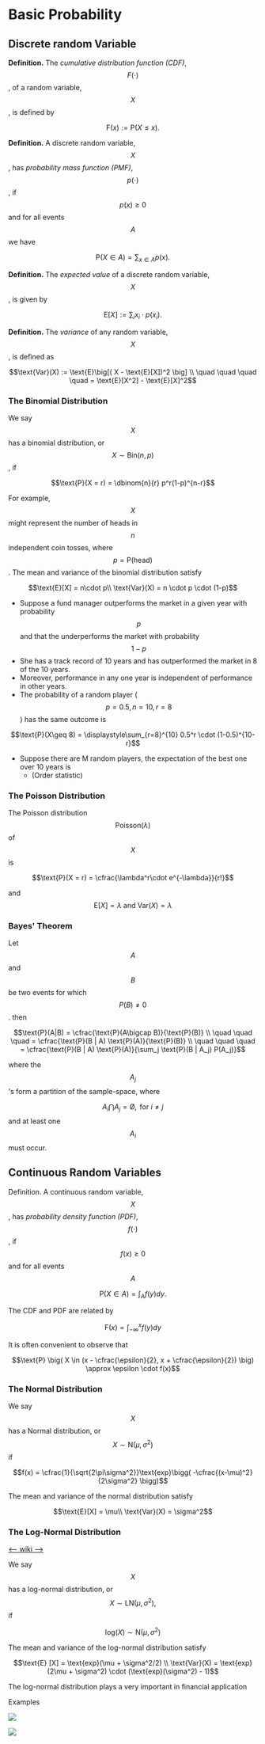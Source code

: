 # Basic Probability

## Discrete random Variable

**Definition.** The _cumulative distribution function \(CDF\)_, $$F(\cdot)$$ , of a random variable, $$X$$ , is defined by 

$$\text{F}(x) := \text{P}(X \leq x).$$ 

**Definition.** A discrete random variable, $$X$$ , has _probability mass function \(PMF\)_, $$p(\cdot)$$, if $$p(x) \geq 0$$ and for all events $$A$$  we have

$$\text{P}(X \in A ) = \displaystyle\sum_{x\in A} p(x).$$ 

**Definition.** The _expected value_ of a discrete random variable, $$X$$ , is given by

$$\text{E}[X] := \displaystyle\sum_{i} x_i \cdot p(x_i). $$ 

**Definition.** The _variance_ of any random variable, $$X$$, is defined as 

$$\text{Var}(X) := \text{E}\big[( X - \text{E}[X])^2 \big] \\ \quad \quad \quad \quad = \text{E}[X^2] - \text{E}[X]^2$$ 

### The Binomial Distribution

We say $$X$$ has a binomial distribution, or $$X \sim \text{Bin}(n, p)$$ , if

$$\text{P}(X = r) = \dbinom{n}{r} p^r(1-p)^{n-r}$$ 

For example, $$X$$ might represent the number of heads in $$n$$ independent coin tosses, where $$p = \text{P(head)}$$ . The mean and variance of the binomial distribution satisfy

$$\text{E}[X] = n\cdot p\\ \text{Var}(X) = n \cdot p \cdot (1-p)$$ 

* Suppose a fund manager outperforms the market in a given year with probability $$p$$ and that the underperforms the market with probability $$1-p$$ 
* She has a track record of 10 years and has outperformed the market in 8 of the 10 years. 
* Moreover, performance in any one year is independent of performance in other years. 
* The probability of a random player \( $$p = 0.5, n=10, r=8$$ \) has the same outcome is

$$\text{P}(X\geq 8) = \displaystyle\sum_{r=8}^{10} 0.5^r \cdot (1-0.5)^{10-r}$$ 

* Suppose there are M random players, the expectation of the best one over 10 years is
  * \(Order statistic\)

### The Poisson Distribution

The Poisson distribution $$\text{Poisson}(\lambda)$$ of $$X$$ is

$$\text{P}(X = r) = \cfrac{\lambda^r\cdot e^{-\lambda}}{r!}$$ 

and $$\text{E}[X] = \lambda \text{ and } \text{Var}(X) = \lambda$$ 

### Bayes' Theorem

Let $$A$$ and $$B$$ be two events for which $$P(B) \neq0$$ . then

$$\text{P}(A|B) = \cfrac{\text{P}(A\bigcap B)}{\text{P}(B)} \\ \quad \quad \quad = \cfrac{\text{P}(B | A) \text{P}(A)}{\text{P}(B)} \\ \quad \quad \quad = \cfrac{\text{P}(B | A) \text{P}(A)}{\sum_j \text{P}(B | A_j) P(A_j)}$$ 

where the $$A_j $$ 's form a partition of the sample-space, where

$$A_i \bigcap A_j  = \text{\O}, \text{ for } i \neq j$$ and at least one $$A_i$$ must occur.

## Continuous Random Variables

Definition. A continuous random variable, $$X$$ , has _probability density function \(PDF\)_, $$f(\cdot)$$ , if $$f(x) \geq 0$$ and for all events $$A$$ 

$$\text{P}(X \in A) = \displaystyle\int_{A} f(y) dy.$$ 

The CDF and PDF are related by 

$$\text{F}(x) = \displaystyle\int_{-\infty}^{x} f(y) dy$$ 

It is often convenient to observe that

$$\text{P} \big( X \in (x - \cfrac{\epsilon}{2}, x + \cfrac{\epsilon}{2}) \big) \approx \epsilon \cdot f(x)$$ 

### The Normal Distribution

We say $$X$$ has a Normal distribution, or $$X \sim \text{N}(\mu, \sigma^2)$$ if 

$$f(x) = \cfrac{1}{\sqrt{2\pi\sigma^2}}\text{exp}\bigg( -\cfrac{(x-\mu)^2}{2\sigma^2} \bigg)$$ 

The mean and variance of the normal distribution satisfy

$$\text{E}[X] = \mu\\ \text{Var}(X) = \sigma^2$$ 

### The Log-Normal Distribution

[&lt;-- wiki --&gt;](https://en.wikipedia.org/wiki/Log-normal_distribution)

We say $$X$$ has a log-normal distribution, or $$X \sim \text{LN}(\mu, \sigma^2),$$ if 

$$\text{log}(X) \sim \text{N}(\mu, \sigma^2)$$ 

The mean and variance of the log-normal distribution satisfy

$$\text{E} [X] = \text{exp}(\mu + \sigma^2/2) \\ \text{Var}(X) = \text{exp}(2\mu + \sigma^2) \cdot (\text{exp}(\sigma^2) - 1)$$ 

The log-normal distribution plays a very important in financial application

Examples

![](../.gitbook/assets/image%20%2846%29.png)

![](../.gitbook/assets/image%20%2847%29.png)



